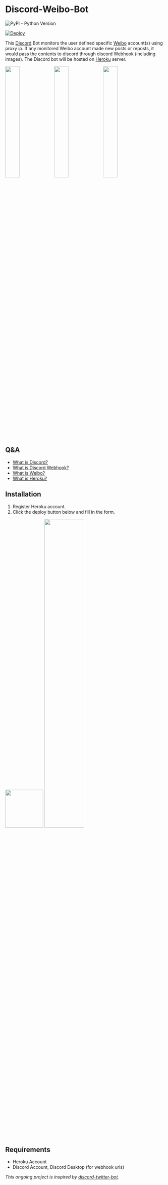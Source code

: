 # Discord-Weibo-Bot

![PyPI - Python Version](https://img.shields.io/badge/python-3.7.0-blue.svg)

[![Deploy](https://www.herokucdn.com/deploy/button.png)](https://heroku.com/deploy?template=https://github.com/theandychung/discord-weibo-bot)

This [Discord](https://discordapp.com/) Bot monitors the user defined specific [Weibo](https://www.weibo.com/) account(s) using proxy ip. If any monitored Weibo account made new posts or reposts, it would pass the contents to discord through discord Webhook (including images). The Discord bot will be hosted on [Heroku](https://www.heroku.com/what) server.

<img src="https://i.imgur.com/yZzFDiT.png" width="30%"> <img src="https://i.imgur.com/BnlcQtN.png" width="30%"> <img src="https://i.imgur.com/7Wf9Cql.png" width="30%">

## Q&A
- [What is Discord?](https://en.wikipedia.org/wiki/Discord_(software))
- [What is Discord Webhook?](https://support.discordapp.com/hc/en-us/articles/228383668-Intro-to-Webhooks)
- [What is Weibo?](https://en.wikipedia.org/wiki/Sina_Weibo)
- [What is Heroku?](https://www.heroku.com/what)

## Installation
1. Register Heroku account.
2. Click the deploy button below and fill in the form.

<a href="https://heroku.com/deploy?template=https://github.com/theandychung/discord-weibo-bot"><img src="https://www.herokucdn.com/deploy/button.png" width="120"></a>
<img src="https://i.imgur.com/AuR51Km.png" width="50%">

## Requirements
- Heroku Account
- Discord Account, Discord Desktop (for webhook urls)

*This ongoing project is inspired by [discord-twitter-bot](https://github.com/NNTin/discord-twitter-bot).*
